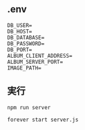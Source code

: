## .env

```
DB_USER=
DB_HOST=
DB_DATABASE=
DB_PASSWORD=
DB_PORT=
ALBUM_CLIENT_ADDRESS=
ALBUM_SERVER_PORT=
IMAGE_PATH=
```

## 実行

```
npm run server
```

```
forever start server.js
```
